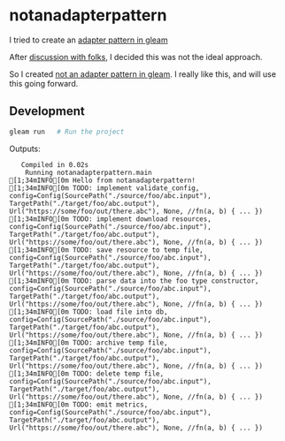 # notanadapterpattern

I tried to create an [adapter pattern in gleam](src/adapterpattern.gleam)

After [discussion with folks](https://discordapp.com/channels/768594524158427167/1432462826500263976/1432724667067535421),
I decided this was not the ideal approach.

So I created [not an adapter pattern in gleam](src/notanadapterpattern.gleam). I really like this, and will use this going forward.

## Development

```sh
gleam run   # Run the project
```

Outputs:

```
   Compiled in 0.02s
    Running notanadapterpattern.main
[1;34mINFO[0m Hello from notanadapterpattern!
[1;34mINFO[0m TODO: implement validate_config, config=Config(SourcePath("./source/foo/abc.input"), TargetPath("./target/foo/abc.output"), Url("https://some/foo/out/there.abc"), None, //fn(a, b) { ... })
[1;34mINFO[0m TODO: implement download resources, config=Config(SourcePath("./source/foo/abc.input"), TargetPath("./target/foo/abc.output"), Url("https://some/foo/out/there.abc"), None, //fn(a, b) { ... })
[1;34mINFO[0m TODO: save resource to temp file, config=Config(SourcePath("./source/foo/abc.input"), TargetPath("./target/foo/abc.output"), Url("https://some/foo/out/there.abc"), None, //fn(a, b) { ... })
[1;34mINFO[0m TODO: parse data into the foo type constructor, config=Config(SourcePath("./source/foo/abc.input"), TargetPath("./target/foo/abc.output"), Url("https://some/foo/out/there.abc"), None, //fn(a, b) { ... })
[1;34mINFO[0m TODO: load file into db, config=Config(SourcePath("./source/foo/abc.input"), TargetPath("./target/foo/abc.output"), Url("https://some/foo/out/there.abc"), None, //fn(a, b) { ... })
[1;34mINFO[0m TODO: archive temp file, config=Config(SourcePath("./source/foo/abc.input"), TargetPath("./target/foo/abc.output"), Url("https://some/foo/out/there.abc"), None, //fn(a, b) { ... })
[1;34mINFO[0m TODO: delete temp file, config=Config(SourcePath("./source/foo/abc.input"), TargetPath("./target/foo/abc.output"), Url("https://some/foo/out/there.abc"), None, //fn(a, b) { ... })
[1;34mINFO[0m TODO: emit metrics, config=Config(SourcePath("./source/foo/abc.input"), TargetPath("./target/foo/abc.output"), Url("https://some/foo/out/there.abc"), None, //fn(a, b) { ... })
```
